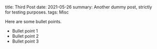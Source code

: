 title: Third Post
date: 2021-05-26
summary: Another dummy post, strictly for testing purposes.
tags: Misc


Here are some bullet points.

- Bullet point 1
- Bullet point 2
- Bullet point 3